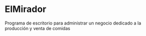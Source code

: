 # ElMirador
Programa de escritorio para administrar un negocio dedicado a la producción y venta de comidas
